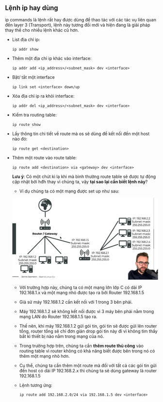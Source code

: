 ## Lệnh ip hay dùng

ip commands là lệnh rất hay được dùng để thao tác với các tác vụ liên quan đến layer 3 (Transport), lệnh này tương đối mới và hiện đang là giải pháp thay thế cho nhiều lệnh khác cũ hơn.

- List địa chỉ ip: 
  
  `ip addr show`
- Thêm một địa chỉ ip khác vào interface: 
  
  `ip addr add <ip_address>/<subnet_mask> dev <interface>`

- Bật/ tắt một interface

  `ip link set <interface> down/up`

- Xóa địa chỉ ip ra khỏi interface:

  `ip addr del <ip_address>/<subnet_mask> dev <interface>`
- Kiểm tra routing table:

  `ip route show`
- Lấy thông tin chi tiết về route mà os sẽ dùng để kết nối đến một host nào đó:
  
  `ip route get <destination>`
- Thêm một route vào route table:
  
  `ip route add <destination> via <gateway> dev <interface>`

  **Lưu ý**: Có một chút kì lạ khi mà bình thường route table sẽ được tự động cập nhật bởi hđh thay vì chúng ta, vậy **tại sao lại cần biết lệnh này**?
  - Ví dụ chúng ta có một mạng được set up như sau:
  
  ![img](/images/module-07/Screenshot%20from%202024-09-11%2018-14-33.png)

  - Với trường hợp này, chúng ta có một mạng lớn lớp C có dải IP 192.168.1.x và một mạng nhỏ được tạo ra bởi Router 192.168.1.5
  - Giả sử máy 192.168.1.2 cần kết nối với 1 trong 3 bên phải.
  - Máy 192.168.1.2 sẽ không kết nối được vì 3 máy bên phải nằm trong mạng LAN do Router 192.168.1.5 tạo ra.
  - Thế nên, khi máy 192.168.1.2 gửi gói tin, gói tin sẽ được gửi lên router tổng, router tổng sẽ chỉ đơn giản drop gói tin này đi vì không tìm thấy bất kì thiết bị nào nằm trong mạng của nó.
  - Trong trường hợp trên, chúng ta cần **thêm route thủ công** vào routing table vì router không có khả năng biết được bên trong nó có thêm một mạng nhỏ hơn.
  - Cụ thể, chúng ta cần thêm một route mà đối với tất cả các gói tin gửi đến host có dải IP 192.168.2.x thì chúng ta sẽ dùng gateway là router 192.168.1.5
  - Lệnh tương ứng:
  
    ```
    ip route add 192.168.2.0/24 via 192.168.1.5 dev <interface>
    ````